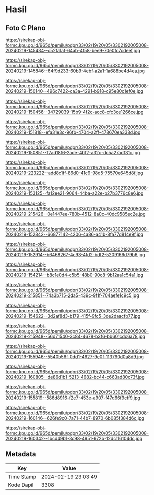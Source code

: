 # Hasil

## Foto C Plano

https://sirekap-obj-formc.kpu.go.id/965d/pemilu/pdpr/33/02/19/20/05/3302192005008-20240219-145434--c52fa1af-64ab-4f58-bee9-70e0fc7cdeef.jpg

https://sirekap-obj-formc.kpu.go.id/965d/pemilu/pdpr/33/02/19/20/05/3302192005008-20240219-145846--64f9d233-60b9-4ebf-a2a1-1a688be4d4ea.jpg

https://sirekap-obj-formc.kpu.go.id/965d/pemilu/pdpr/33/02/19/20/05/3302192005008-20240219-150140--496c7422-ca3a-4291-b918-c95e80c1ef0e.jpg

https://sirekap-obj-formc.kpu.go.id/965d/pemilu/pdpr/33/02/19/20/05/3302192005008-20240219-150456--34729039-15b9-4f2c-acc8-cfc3ce1266ce.jpg

https://sirekap-obj-formc.kpu.go.id/965d/pemilu/pdpr/33/02/19/20/05/3302192005008-20240219-151818--efa31e3c-96fb-4704-a2ff-478670ea338d.jpg

https://sirekap-obj-formc.kpu.go.id/965d/pemilu/pdpr/33/02/19/20/05/3302192005008-20240219-150851--12ad18f6-2ade-4b12-a32c-dc5a27adf31c.jpg

https://sirekap-obj-formc.kpu.go.id/965d/pemilu/pdpr/33/02/19/20/05/3302192005008-20240219-223222--add8c1ff-86d0-41c9-98d5-75570e645d8f.jpg

https://sirekap-obj-formc.kpu.go.id/965d/pemilu/pdpr/33/02/19/20/05/3302192005008-20240219-153125--fa12ee21-9064-44ba-a22e-b27b3776c8e6.jpg

https://sirekap-obj-formc.kpu.go.id/965d/pemilu/pdpr/33/02/19/20/05/3302192005008-20240219-215426--0e1447ee-780b-4512-8a0c-40dc9585ec2e.jpg

https://sirekap-obj-formc.kpu.go.id/965d/pemilu/pdpr/33/02/19/20/05/3302192005008-20240219-152842--66877142-4206-4a86-a41b-8fa77d814e9f.jpg

https://sirekap-obj-formc.kpu.go.id/965d/pemilu/pdpr/33/02/19/20/05/3302192005008-20240219-152914--b6468267-4c93-4fd2-bdf2-5209166d79b6.jpg

https://sirekap-obj-formc.kpu.go.id/965d/pemilu/pdpr/33/02/19/20/05/3302192005008-20240219-154214--b8c1e0d4-c5b5-48b0-90c8-9b12aa1c54a1.jpg

https://sirekap-obj-formc.kpu.go.id/965d/pemilu/pdpr/33/02/19/20/05/3302192005008-20240219-215851--74a3b715-2da5-439c-9f1f-704aefe1c9c5.jpg

https://sirekap-obj-formc.kpu.go.id/965d/pemilu/pdpr/33/02/19/20/05/3302192005008-20240219-154622--3d2af8d3-b179-415f-9fc5-3de2daacfb77.jpg

https://sirekap-obj-formc.kpu.go.id/965d/pemilu/pdpr/33/02/19/20/05/3302192005008-20240219-215948--56d71540-3c84-4678-b3f6-bb601cdc6a78.jpg

https://sirekap-obj-formc.kpu.go.id/965d/pemilu/pdpr/33/02/19/20/05/3302192005008-20240219-155946--5540b56f-0dd1-4627-9e0f-113790d0a8d9.jpg

https://sirekap-obj-formc.kpu.go.id/965d/pemilu/pdpr/33/02/19/20/05/3302192005008-20240219-160805--de86d1b1-5213-4682-bc44-c663ad80c73f.jpg

https://sirekap-obj-formc.kpu.go.id/965d/pemilu/pdpr/33/02/19/20/05/3302192005008-20240219-155819--586d8916-f2e7-453e-a907-f47d66f9cff9.jpg

https://sirekap-obj-formc.kpu.go.id/965d/pemilu/pdpr/33/02/19/20/05/3302192005008-20240219-160146--626fe9c0-7a71-44b7-8970-6b085f384d6c.jpg

https://sirekap-obj-formc.kpu.go.id/965d/pemilu/pdpr/33/02/19/20/05/3302192005008-20240219-160342--1bcd49b1-3c98-4951-972b-12dc116104dc.jpg


## Metadata

| Key        | Value               |
| ---------- | ------------------- |
| Time Stamp | 2024-02-19 23:03:49 |
| Kode Dapil | 3308                |




